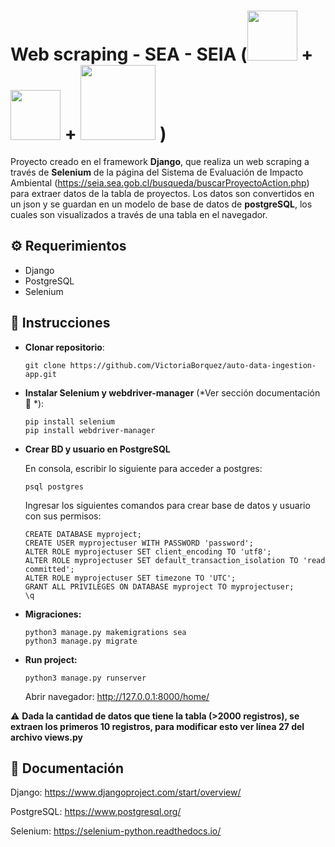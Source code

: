 # Web scraping - SEA - SEIA (<img src="https://user-images.githubusercontent.com/66185308/219544687-7a92774b-c2bc-48cc-b9ff-efda4e7bf22a.png" width="80"> + <img src="https://user-images.githubusercontent.com/66185308/219544998-7c87fa3b-10e0-4ec1-bbf3-fdc52473a03d.png" width="80">  +  <img src="https://user-images.githubusercontent.com/66185308/219648943-7c47db95-aecb-443f-a6ed-48da61e863e8.png" width="120"> )

Proyecto creado en el framework **Django**, que realiza un web scraping a través de **Selenium** de la página del Sistema de Evaluación de Impacto Ambiental (https://seia.sea.gob.cl/busqueda/buscarProyectoAction.php) para extraer datos de la tabla de proyectos. Los datos son convertidos en un json y se guardan en un modelo de base de datos de **postgreSQL**, los cuales son visualizados a través de una tabla en el navegador.

## :gear: Requerimientos
- Django
- PostgreSQL
- Selenium

## :memo: Instrucciones

- **Clonar repositorio**:

  ```
  git clone https://github.com/VictoriaBorquez/auto-data-ingestion-app.git
  ```
  
- **Instalar Selenium y webdriver-manager** (*Ver sección documentación :open_book: *):
  ```
  pip install selenium
  pip install webdriver-manager
  ```

- **Crear BD y usuario en PostgreSQL**

  En consola, escribir lo siguiente para acceder a postgres:
  ```
  psql postgres
  ```
  Ingresar los siguientes comandos para crear base de datos y usuario con sus permisos:
  ```
  CREATE DATABASE myproject;
  CREATE USER myprojectuser WITH PASSWORD 'password';
  ALTER ROLE myprojectuser SET client_encoding TO 'utf8';
  ALTER ROLE myprojectuser SET default_transaction_isolation TO 'read committed';
  ALTER ROLE myprojectuser SET timezone TO 'UTC';
  GRANT ALL PRIVILEGES ON DATABASE myproject TO myprojectuser;
  \q
  ```
- **Migraciones:**
  ```
  python3 manage.py makemigrations sea
  python3 manage.py migrate
  ```

- **Run project:** 
  ```
  python3 manage.py runserver
  ```
  Abrir navegador: http://127.0.0.1:8000/home/

:warning: **Dada la cantidad de datos que tiene la tabla (>2000 registros), se extraen los primeros 10 registros, para modificar esto ver línea 27 del archivo views.py**

## :open_book: Documentación
Django: https://www.djangoproject.com/start/overview/

PostgreSQL: https://www.postgresql.org/

Selenium: https://selenium-python.readthedocs.io/
